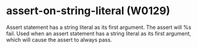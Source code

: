 # assert-on-string-literal (W0129)

Assert statement has a string literal as its first argument. The assert
will %s fail. Used when an assert statement has a string literal as its
first argument, which will cause the assert to always pass.
